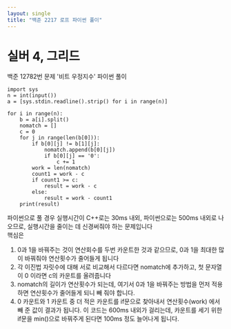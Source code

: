 ```yaml
---
layout: single
title: "백준 2217 로프 파이썬 풀이"
---
```


# 실버 4, 그리드

백준 12782번 문제 '비트 우정지수' 파이썬 풀이<br>

```
import sys
n = int(input())
a = [sys.stdin.readline().strip() for i in range(n)]

for i in range(n):
    b = a[i].split()
    nomatch = []
    c = 0
    for j in range(len(b[0])):
        if b[0][j] != b[1][j]:
            nomatch.append(b[0][j])
            if b[0][j] == '0':
                c += 1
        work = len(nomatch)
        count1 = work - c
        if count1 >= c:
            result = work - c
        else:
            result = work - count1
    print(result)
```
파이썬으로 풀 경우 실행시간이 C++로는 30ms 내외, 파이썬으로는 500ms 내외로 나오므로, 실행시간을 줄이는 데 신경써줘야 하는 문제입니다<br>
핵심은
1. 0과 1을 바꿔주는 것이 연산회수를 두번 카운트한 것과 같으므로, 0과 1을 최대한 많이 바꿔줘야 연산횟수가 줄어들게 됩니다
2. 각 이진법 자릿수에 대해 서로 비교해서 다르다면 nomatch에 추가하고, 첫 문자열이 0 이라면 c의 카운트를 올려줍니다
3. nomatch의 길이가 연산횟수가 되는데, 여기서 0과 1을 바꿔주는 방법을 먼저 적용하면 연산횟수가 줄어들게 되니 빼 줘야 합니다.
4. 0 카운트와 1 카운트 중 더 적은 카운트를 if문으로 찾아내서 연산횟수(work) 에서 빼 준 값이 결과가 됩니다.
이 코드는 600ms 내외가 걸리는데, 카운트를 세기 위한 if문을 min()으로 바꿔주게 된다면 100ms 정도 늘어나게 됩니다.